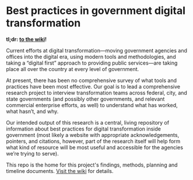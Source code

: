 # Best practices in government digital transformation

**tl;dr: [to the wiki](https://github.com/18F/transformation-research/wiki)!**

Current efforts at digital transformation—moving government agencies and offices into the digital era, using modern tools and methodologies, and taking a “digital first” approach to providing public services—are taking place all over the country at every level of government.

At present, there has been no comprehensive survey of what tools and practices have been most effective. Our goal is to lead a comprehensive research project to interview transformation teams across federal, city, and state governments (and possibly other governments, and relevant commercial enterprise efforts, as well) to understand what has worked, what hasn’t, and why.

Our intended output of this research is a central, living repository of information about best practices for digital transformation inside government (most likely a website with appropriate acknowledgements, pointers, and citations, however, part of the research itself will help form what kind of resource will be most useful and accessible for the agencies we’re trying to serve).

This repo is the home for this project's findings, methods, planning and timeline documents. [Visit the wiki](https://github.com/18F/transformation-research/wiki) for details.
